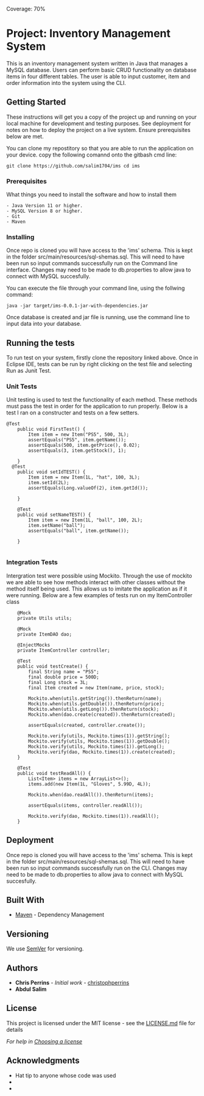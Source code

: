 Coverage: 70%
# Project: Inventory Management System 

This is an inventory management system written in Java that manages a MySQL database. Users can perform basic CRUD functionality on database items in four different tables. The user is able to input customer, item and order information into the system using the CLI.

## Getting Started

These instructions will get you a copy of the project up and running on your local machine for development and testing purposes. See deployment for notes on how to deploy the project on a live system. Ensure prerequisites below are met.

You can clone my repostitory so that you are able to run the application on your device.
copy the following comannd onto the gitbash cmd line:
```
git clone https://github.com/salim1704/ims cd ims

```

### Prerequisites

What things you need to install the software and how to install them

```
- Java Version 11 or higher.
- MySQL Version 8 or higher.
- Git
- Maven

```

### Installing

Once repo is cloned you will have access to the 'ims' schema. This is kept in the folder src/main/resources/sql-shemas.sql. 
This will need to have been run so input commands successfully run on the Command line interface.
Changes may need to be made to db.properties to allow java to connect with MySQL succesfully.

You can execute the file through your command line, using the follwing command:

```
java -jar target/ims-0.0.1-jar-with-dependencies.jar
```
Once database is created and jar file is running, use the command line to input data into your database.

## Running the tests

To run test on your system, firstly clone the repository linked above. Once in Eclipse IDE, tests can be run by right clicking on the test file and selecting
Run as Junit Test.

### Unit Tests 

Unit testing is used to test the functionality of each method. These methods must pass the test in order for the application to run properly. 
Below is a test I ran on a constructer and tests on a few setters. 

```
@Test
	public void FirstTest() {
		Item item = new Item("PS5", 500, 3L);
		assertEquals("PS5", item.getName());
		assertEquals(500, item.getPrice(), 0.02);
		assertEquals(3, item.getStock(), 1);

	}
  @Test
	public void setIdTEST() {
		Item item = new Item(1L, "hat", 100, 3L);
		item.setId(2L);
		assertEquals(Long.valueOf(2), item.getId());

	}

	@Test
	public void setNameTEST() {
		Item item = new Item(1L, "ball", 100, 2L);
		item.setName("ball");
		assertEquals("ball", item.getName());

	}
  
```

### Integration Tests 

Intergration test were possible using Mockito. Through the use of mockito we are able to see how methods interact with other classes 
without the method itself being used. This allows us to imitate the application as if it were running. 
Below are a few examples of tests run on my ItemController class

```
	@Mock
	private Utils utils;

	@Mock
	private ItemDAO dao;

	@InjectMocks
	private ItemController controller;

	@Test
	public void testCreate() {
		final String name = "PS5";
		final double price = 500D;
		final Long stock = 3L;
		final Item created = new Item(name, price, stock);

		Mockito.when(utils.getString()).thenReturn(name);
		Mockito.when(utils.getDouble()).thenReturn(price);
		Mockito.when(utils.getLong()).thenReturn(stock);
		Mockito.when(dao.create(created)).thenReturn(created);

		assertEquals(created, controller.create());

		Mockito.verify(utils, Mockito.times(1)).getString();
		Mockito.verify(utils, Mockito.times(1)).getDouble();
		Mockito.verify(utils, Mockito.times(1)).getLong();
		Mockito.verify(dao, Mockito.times(1)).create(created);
	}

	@Test
	public void testReadAll() {
		List<Item> items = new ArrayList<>();
		items.add(new Item(1L, "Gloves", 5.99D, 4L));

		Mockito.when(dao.readAll()).thenReturn(items);

		assertEquals(items, controller.readAll());

		Mockito.verify(dao, Mockito.times(1)).readAll();
	}
```

## Deployment

Once repo is cloned you will have access to the 'ims' schema. This is kept in the folder src/main/resources/sql-shemas.sql. 
This will need to have been run so input commands successfully run on the CLI.
Changes may need to be made to db.properties to allow java to connect with MySQL succesfully.


## Built With

* [Maven](https://maven.apache.org/) - Dependency Management

## Versioning

We use [SemVer](http://semver.org/) for versioning.

## Authors

* **Chris Perrins** - *Initial work* - [christophperrins](https://github.com/christophperrins)
* **Abdul Salim** 

## License

This project is licensed under the MIT license - see the [LICENSE.md](LICENSE.md) file for details 

*For help in [Choosing a license](https://choosealicense.com/)*

## Acknowledgments

* Hat tip to anyone whose code was used
* 
* 
